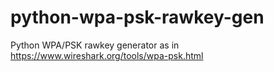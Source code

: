 # python-wpa-psk-rawkey-gen
Python WPA/PSK rawkey generator as in https://www.wireshark.org/tools/wpa-psk.html
